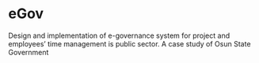 # eGov
Design and implementation of e-governance system for project and employees’ time management is public sector. A case study of Osun State Government

